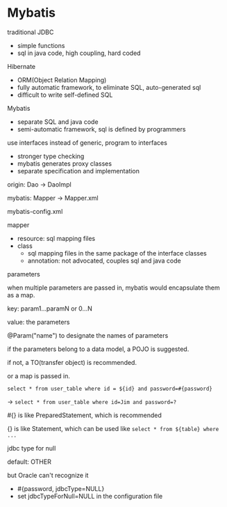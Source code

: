 # Mybatis

traditional JDBC

- simple functions
- sql in java code, high coupling, hard coded



Hibernate

- ORM(Object Relation Mapping)
- fully automatic framework, to eliminate SQL, auto-generated sql
- difficult to write self-defined SQL



Mybatis

- separate SQL and java code
- semi-automatic framework, sql is defined by programmers



use interfaces instead of generic, program to interfaces

- stronger type checking
- mybatis generates proxy classes 
- separate specification and implementation

origin: Dao -> DaoImpl

mybatis: Mapper -> Mapper.xml



mybatis-config.xml

mapper

- resource: sql mapping files
- class
  - sql mapping files in the same package of the interface classes
  - annotation: not advocated, couples sql and java code



parameters

when multiple parameters are passed in, mybatis would encapsulate them as a map. 

key: param1...paramN or 0...N

value: the parameters

@Param("name") to designate the names of parameters

if the parameters belong to a data model, a POJO is suggested.

if not, a TO(transfer object) is recommended.

or a map is passed in.



`select * from user_table where id = ${id} and password=#{password}`

-> `select * from user_table where id=Jim and password=?`

#{} is like PreparedStatement, which is recommended

{} is like Statement, which can be used like `select * from ${table} where ...`



jdbc type for null

default: OTHER

but Oracle can't recognize it

- #{password, jdbcType=NULL}
- set jdbcTypeForNull=NULL in the configuration file 